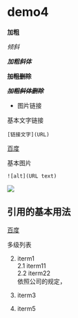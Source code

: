 # demo4

 **加粗**
 
 *倾斜*
 
 ***加粗斜体***
 
 **~~加粗删除~~**
 
 ***~~加粗斜体删除~~***
 
  - 图片链接

  
  基本文字链接
   
    [链接文字](URL)
  
  [百度](http://www.baidu.com)   
  

  
  
  基本图片

    ![alt](URL text) 
	
 ![][picture_open]  

  
  
  ## 引用的基本用法
  
  [百度](http://www.baidu.com)  
 
 多级列表
 
 2.  iterm1  
    2.1 iterm11  
	2.2 iterm22  
         依照公司的规定，
	
 3.  iterm3
   
 4.  iterm5
 
 
 
 
 [picture_open]:images/eletronic.jpg
 
 